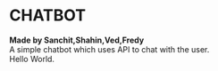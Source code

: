 # CHATBOT
<b>Made by Sanchit,Shahin,Ved,Fredy</b><br>
A simple chatbot which uses API to chat with the user.<br>
Hello World.<br>
